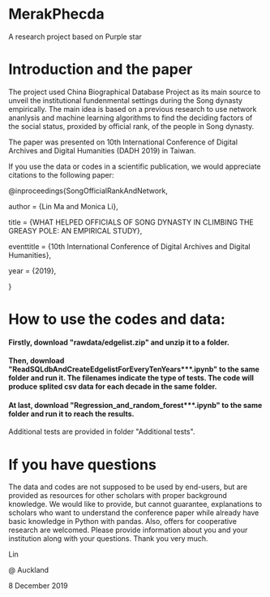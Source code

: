 # MerakPhecda
A research project based on Purple star

# Introduction and the paper

The project used China Biographical Database Project as its main source to unveil the institutional fundenmental settings during the Song dynasty empirically. The main idea is based on a previous research to use network ananlysis and machine learning algorithms to find the deciding factors of the social status, proxided by official rank, of the people in Song dynasty. 

The paper was presented on 10th International Conference of Digital Archives and Digital Humanities (DADH 2019) in Taiwan. 

If you use the data or codes in a scientific publication, we would appreciate citations to the following paper:

@inproceedings{SongOfficialRankAndNetwork,

  author    = {Lin Ma and Monica Li},
  
  title     = {WHAT HELPED OFFICIALS OF SONG DYNASTY IN CLIMBING THE GREASY POLE: AN EMPIRICAL STUDY},
  
  eventtitle = {10th International Conference of Digital Archives and Digital Humanities},
  
  year      = {2019},
  
}

# How to use the codes and data:

#### Firstly, download "rawdata/edgelist.zip" and unzip it to a folder.

#### Then, download "ReadSQLdbAndCreateEdgelistForEveryTenYears***.ipynb" to the same folder and run it. The filenames indicate the type of tests. The code will produce splited csv data for each decade in the same folder.

#### At last, download "Regression_and_random_forest***.ipynb" to the same folder and run it to reach the results. 

Additional tests are provided in folder "Additional tests".

# If you have questions

The data and codes are not supposed to be used by end-users, but are provided as resources for other scholars with proper background knowledge. We would like to provide, but cannot guarantee, explanations to scholars who want to understand the conference paper while already have basic knowledge in Python with pandas. Also, offers for cooperative research are welcomed. Please provide information about you and your institution along with your questions. Thank you very much. 

Lin

@ Auckland

8 December 2019 
